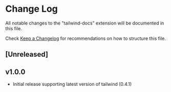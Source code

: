 # Change Log
All notable changes to the "tailwind-docs" extension will be documented in this file.

Check [Keep a Changelog](http://keepachangelog.com/) for recommendations on how to structure this file.

## [Unreleased]

## v1.0.0
- Initial release supporting latest version of tailwind (0.4.1)